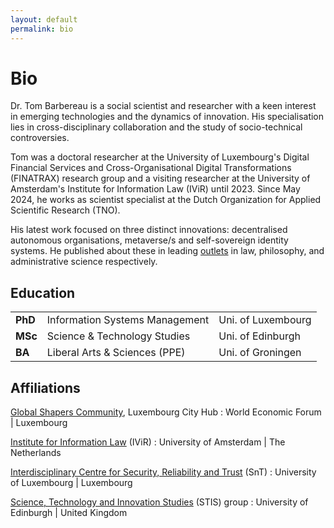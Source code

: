 ```yaml
---
layout: default
permalink: bio
---
```


# Bio

Dr. Tom Barbereau is a social scientist and researcher with a keen interest in emerging technologies and the dynamics of innovation. His specialisation lies in cross-disciplinary collaboration and the study of socio-technical controversies. 

Tom was a doctoral researcher at the University of Luxembourg's Digital Financial Services and Cross-Organisational Digital Transformations (FINATRAX) research group and a visiting researcher at the University of Amsterdam's Institute for Information Law (IViR) until 2023. Since May 2024, he works as scientist specialist at the Dutch Organization for Applied Scientific Research (TNO).

His latest work focused on three distinct innovations: decentralised autonomous organisations, metaverse/s and self-sovereign identity systems. He published about these in leading [outlets](https://tom-barbereau.github.io/portfolio/#journal-publications) in law, philosophy, and administrative science respectively. 

## Education

| | | |
|---|---|---|
| **PhD** | Information Systems Management | Uni. of Luxembourg | 
| **MSc** | Science & Technology Studies | Uni. of Edinburgh | 
| **BA** | Liberal Arts & Sciences (PPE) | Uni. of Groningen |

## Affiliations

[Global Shapers Community](https://www.globalshapers.org/hubs/luxembourg-city-hub/), Luxembourg City Hub
: World Economic Forum | Luxembourg

[Institute for Information Law](https://www.ivir.nl/) (IViR)
: University of Amsterdam | The Netherlands

[Interdisciplinary Centre for Security, Reliability and Trust](https://www.uni.lu/snt-en/) (SnT)
: University of Luxembourg | Luxembourg

[Science, Technology and Innovation Studies](https://www.sps.ed.ac.uk/science-technology-and-innovation-studies) (STIS) group
: University of Edinburgh | United Kingdom
